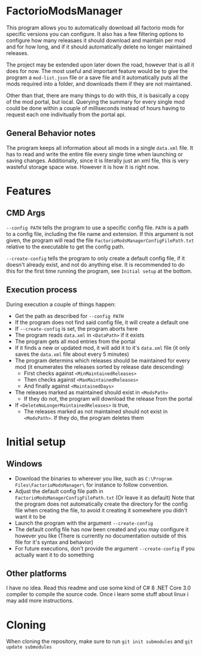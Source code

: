 
# FactorioModsManager

This program allows you to automatically download all factorio mods
for specific versions you can configure. It also has a few filtering
options to configure how many releasaes it should download and maintain
per mod and for how long, and if it should automatically delete no longer
maintained releases.

The project may be extended upon later down the road, however that is all it
does for now. The most useful and important feature would be to give the
program a `mod-list.json` file or a save file and it automatically puts all
the mods required into a folder, and downloads them if they are not maintaned.

Other than that, there are many things to do with this, it is basically a
copy of the mod portal, but local. Querying the summary for every single mod
could be done within a couple of milliseconds instead of hours having to request
each one indivitually from the portal api.

## General Behavior notes

The program keeps all information about all mods in a single `data.xml` file.
It has to read and write the entire file every single time when launching or
saving changes. Additionally, since it is literally just an xml file, this is
very wasteful storage space wise. However it is how it is right now.

# Features

## CMD Args

`--config PATH` tells the program to use a specific config file. `PATH` is a path
to a config file, including the file name and extension.
If this argument is not given, the program will read the file
`FactorioModsManagerConfigFilePath.txt` relative to the executable to get the config
path.

`--create-config` tells the program to only create a default config file, if it
doesn't already exist, and not do anything else. It is recommended to do this for
the first time running the program, see `Initial setup` at the bottom.

## Execution process

During execution a couple of things happen:
* Get the path as described for `--config PATH`
* If the program does not find said config file, it will create a default one
* If `--create-config` is set, the program aborts here
* The program reads `data.xml` in `<DataPath>` if it exists
* The program gets all mod entries from the portal
* If it finds a new or updated mod, it will add it to it's `data.xml` file
  (it only saves the `data.xml` file about every 5 minutes)
* The program determins which releases should be maintained for every mod
  (it enumerates the releases sorted by release date descending)
  * First checks against `<MinMaintainedReleases>`
  * Then checks against `<MaxMaintainedReleases>`
  * And finally against `<MaintainedDays>`
* The releases marked as maintained should exist in `<ModsPath>`
  * If they do not, the program will download the release from the portal
* If `<DeleteNoLongerMaintainedReleases>` is true,
  * The releases marked as not maintained should not exist in `<ModsPath>`.
    If they do, the program deletes them

# Initial setup

## Windows

* Download the binaries to wherever you like, such as
  `C:\Program Files\FactorioModsManager\` for instance to follow convention.
* Adjust the default config file path in `FactorioModsManagerConfigFilePath.txt`
  (Or leave it as default)
  Note that the program does not automatically create the directory for the config
  file when creating the file, to avoid it creating it somewhere you didn't want it
  to be
* Launch the program with the argument `--create-config`
* The default config file has now been created and you may configure it however you like
  (There is currently no documentation outside of this file for it's syntax and behavior)
* For future executions, don't provide the argument `--create-config` if you actually
  want it to do something

## Other platforms

I have no idea. Read this readme and use some kind of C# 8 .NET Core 3.0 compiler to
compile the source code. Once i learn some stuff about linux i may add more instructions.

# Cloning

When cloning the repository, make sure to run `git init submodules` and `git update submodules`
